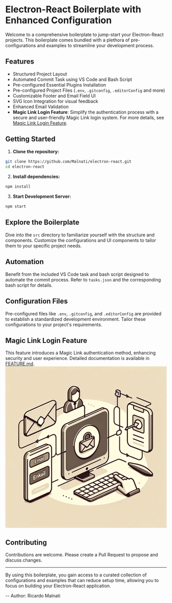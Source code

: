 # Electron-React Boilerplate with Enhanced Configuration

Welcome to a comprehensive boilerplate to jump-start your Electron-React projects. This boilerplate comes bundled with a plethora of pre-configurations and examples to streamline your development process.

## Features

- Structured Project Layout
- Automated Commit Task using VS Code and Bash Script
- Pre-configured Essential Plugins Installation
- Pre-configured Project Files (`.env`, `.gitconfig`, `.editorConfig` and more)
- Customizable Footer and Email Field UI
- SVG Icon Integration for visual feedback
- Enhanced Email Validation
- **Magic Link Login Feature**: Simplify the authentication process with a secure and user-friendly Magic Link login system. For more details, see [Magic Link Login Feature](FEATURE.md).

## Getting Started

1. **Clone the repository:**

```bash
git clone https://github.com/Malnati/electron-react.git
cd electron-react
```

2. **Install dependencies:**

```bash
npm install
```

3. **Start Development Server:**

```bash
npm start
```

## Explore the Boilerplate

Dive into the `src` directory to familiarize yourself with the structure and components. Customize the configurations and UI components to tailor them to your specific project needs.

## Automation

Benefit from the included VS Code task and bash script designed to automate the commit process. Refer to `tasks.json` and the corresponding bash script for details.

## Configuration Files

Pre-configured files like `.env`, `.gitconfig`, and `.editorConfig` are provided to establish a standardized development environment. Tailor these configurations to your project's requirements.

## Magic Link Login Feature

This feature introduces a Magic Link authentication method, enhancing security and user experience. Detailed documentation is available in [FEATURE.md](FEATURE.md).
![electron-react-magic-link.png](electron-react-magic-link.png)

## Contributing

Contributions are welcome. Please create a Pull Request to propose and discuss changes.

---

By using this boilerplate, you gain access to a curated collection of configurations and examples that can reduce setup time, allowing you to focus on building your Electron-React application.

-- Author: Ricardo Malnati